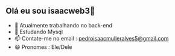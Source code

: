 ## Olá eu sou isaacweb3👋
- 🔭 Atualmente trabalhando no back-end
- 🌱 Estudando Mysql
- 📫 Contate-me no email : pedroisaacmulleralves5@gmail.com
- 😄 Pronomes : Ele/Dele
